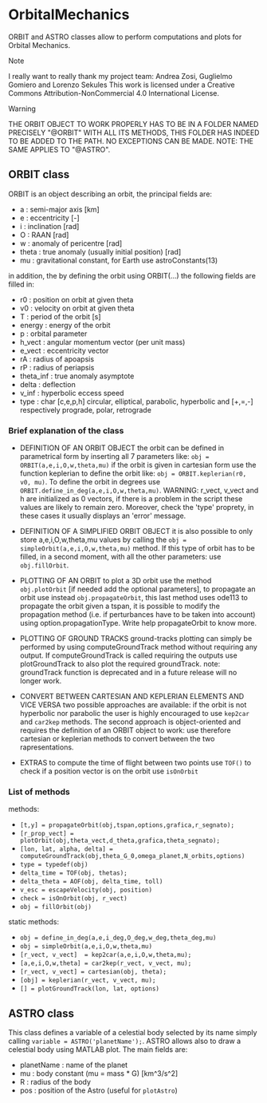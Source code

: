 # OrbitalMechanics
ORBIT and ASTRO classes allow to perform computations and plots for Orbital Mechanics.

> [!NOTE]
> I really want to really thank my project team: Andrea Zosi, Guglielmo Gomiero and Lorenzo Sekules
> This work is licensed under a Creative Commons Attribution-NonCommercial 4.0 International License.

> [!WARNING]
> THE ORBIT OBJECT TO WORK PROPERLY HAS TO BE IN A FOLDER NAMED
> PRECISELY "@ORBIT" WITH ALL ITS METHODS, THIS FOLDER HAS INDEED 
> TO BE ADDED TO THE PATH. NO EXCEPTIONS CAN BE MADE. NOTE: THE SAME APPLIES TO "@ASTRO".

## ORBIT class
ORBIT is an object describing an orbit, the principal fields are:
- a        : semi-major axis [km]
- e        : eccentricity [-]
- i        : inclination [rad]
- O        : RAAN [rad]
- w        : anomaly of pericentre [rad]
- theta    : true anomaly (usually initial position) [rad]
- mu       : gravitational constant, for Earth use astroConstants(13)

in addition, the by defining the orbit using ORBIT(...) the following fields are filled in:
- r0        : position on orbit at given theta
- v0        : velocity on orbit at given theta
- T         : period of the orbit [s]
- energy    : energy of the orbit
- p         : orbital parameter
- h_vect    : angular momentum vector (per unit mass)
- e_vect    : eccentricity vector
- rA        : radius of apoapsis
- rP        : radius of periapsis
- theta_inf : true anomaly asymptote
- delta     : deflection
- v_inf     : hyperbolic eccess speed
- type      : char [c,e,p,h] circular, elliptical, parabolic, hyperbolic
                 and [+,=,-] respectively prograde, polar, retrograde

### Brief explanation of the class
 - DEFINITION OF AN ORBIT OBJECT
   the orbit can be defined in parametrical form by inserting all 7
    parameters like: ```obj = ORBIT(a,e,i,O,w,theta,mu)```
    if the orbit is given in cartesian form use the function keplerian to
    define the orbit like: ```obj = ORBIT.keplerian(r0, v0, mu)```.
    To define the orbit in degrees use ```ORBIT.define_in_deg(a,e,i,O,w,theta,mu)```.
    WARNING: r_vect, v_vect and h are initialized as 0 vectors, if
    there is a problem in the script these values are likely to remain
    zero. Moreover, check the 'type' proprety, in these cases it usually
    displays an 'error' message.

 - DEFINITION OF A SIMPLIFIED ORBIT OBJECT
   it is also possible to only store a,e,i,O,w,theta,mu values by
    calling the ```obj = simpleOrbit(a,e,i,O,w,theta,mu)``` method. If this type
    of orbit has to be filled, in a second moment, with all the other
    parameters: use ```obj.fillOrbit```.
    
 - PLOTTING OF AN ORBIT
   to plot a 3D orbit use the method ```obj.plotOrbit``` [if needed add the
    optional parameters], to propagate an orbit use instead
    ```obj.propagateOrbit```, this last method uses ode113 to propagate the
    orbit given a tspan, it is possible to modify the propagation
    method (i.e. if perturbances have to be taken into account) using 
    option.propagationType. Write help propagateOrbit to know more.

 - PLOTTING OF GROUND TRACKS
    ground-tracks plotting can simply be performed by using
    computeGroundTrack method without requiring any output. If
    computeGroundTrack is called requiring the outputs use
    plotGroundTrack to also plot the required groundTrack.
     note: groundTrack function is deprecated and in a future release
     will no longer work.

 - CONVERT BETWEEN CARTESIAN AND KEPLERIAN ELEMENTS AND VICE VERSA
   two possible approaches are available: if the orbit is not
    hyperbolic nor parabolic the user is highly encouraged to use
    ```kep2car``` and ```car2kep``` methods. The second approach is
    object-oriented and requires the definition of an ORBIT object to
    work: use therefore cartesian or keplerian methods to convert
    between the two rapresentations.

 - EXTRAS
   to compute the time of flight between two points use ```TOF()```
     to check if a position vector is on the orbit use ```isOnOrbit```
 

### List of methods
 methods:
  - ```[t,y] = propagateOrbit(obj,tspan,options,grafica,r_segnato);```
  - ```[r_prop_vect] = plotOrbit(obj,theta_vect,d_theta,grafica,theta_segnato);```
  - ```[lon, lat, alpha, delta] = computeGroundTrack(obj,theta_G_0,omega_planet,N_orbits,options)```
  - ```type = typedef(obj)```
  - ```delta_time = TOF(obj, thetas);```
  - ```delta_theta = AOF(obj, delta_time, toll)```
  - ```v_esc = escapeVelocity(obj, position)```
  - ```check = isOnOrbit(obj, r_vect)```
  - ```obj = fillOrbit(obj)```

 static methods:
  - ```obj = define_in_deg(a,e,i_deg,O_deg,w_deg,theta_deg,mu)```
  - ```obj = simpleOrbit(a,e,i,O,w,theta,mu)```
  - ```[r_vect, v_vect]  = kep2car(a,e,i,O,w,theta,mu);```
  - ```[a,e,i,O,w,theta] = car2kep(r_vect, v_vect, mu);```
  - ```[r_vect, v_vect] = cartesian(obj, theta);```
  - ```[obj] = keplerian(r_vect, v_vect, mu);```
  - ```[] = plotGroundTrack(lon, lat, options)```

## ASTRO class
This class defines a variable of a celestial body selected by its name simply calling ```variable = ASTRO('planetName');```.
ASTRO allows also to draw a celestial body using MATLAB plot. 
The main fields are:
- planetName  :   name of the planet
- mu          :   body constant (mu = mass * G) [km^3/s^2]
- R           :   radius of the body
- pos         :   position of the Astro (useful for ```plotAstro```)
